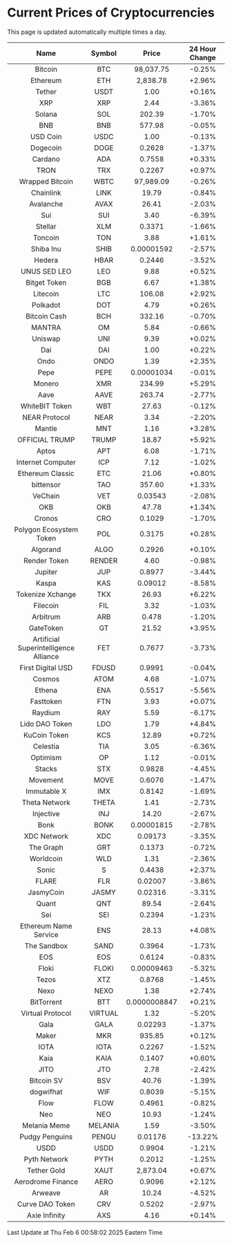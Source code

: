 # Current Prices of Cryptocurrencies
This page is updated automatically multiple times a day.

| Name | Symbol | Price | 24 Hour Change |
| :---: |:---:| :---: | :---: |
| Bitcoin | BTC | 98,037.75 | -0.25% |
| Ethereum | ETH | 2,838.78 | +2.96% |
| Tether | USDT | 1.00 | +0.16% |
| XRP | XRP | 2.44 | -3.36% |
| Solana | SOL | 202.39 | -1.70% |
| BNB | BNB | 577.98 | -0.05% |
| USD Coin | USDC | 1.00 | -0.13% |
| Dogecoin | DOGE | 0.2628 | -1.37% |
| Cardano | ADA | 0.7558 | +0.33% |
| TRON | TRX | 0.2267 | +0.97% |
| Wrapped Bitcoin | WBTC | 97,989.09 | -0.26% |
| Chainlink | LINK | 19.79 | -0.84% |
| Avalanche | AVAX | 26.41 | -2.03% |
| Sui | SUI | 3.40 | -6.39% |
| Stellar | XLM | 0.3371 | -1.66% |
| Toncoin | TON | 3.88 | +1.61% |
| Shiba Inu | SHIB | 0.00001592 | -2.57% |
| Hedera | HBAR | 0.2446 | -3.52% |
| UNUS SED LEO | LEO | 9.88 | +0.52% |
| Bitget Token | BGB | 6.67 | +1.38% |
| Litecoin | LTC | 106.08 | +2.92% |
| Polkadot | DOT | 4.79 | +0.26% |
| Bitcoin Cash | BCH | 332.16 | -0.70% |
| MANTRA | OM | 5.84 | -0.66% |
| Uniswap | UNI | 9.39 | +0.02% |
| Dai | DAI | 1.00 | +0.22% |
| Ondo | ONDO | 1.39 | +2.35% |
| Pepe | PEPE | 0.00001034 | -0.01% |
| Monero | XMR | 234.99 | +5.29% |
| Aave | AAVE | 263.74 | -2.77% |
| WhiteBIT Token | WBT | 27.63 | -0.12% |
| NEAR Protocol | NEAR | 3.34 | -2.20% |
| Mantle | MNT | 1.16 | +3.28% |
| OFFICIAL TRUMP | TRUMP | 18.87 | +5.92% |
| Aptos | APT | 6.08 | -1.71% |
| Internet Computer | ICP | 7.12 | -1.02% |
| Ethereum Classic | ETC | 21.06 | +0.80% |
| bittensor | TAO | 357.60 | +1.33% |
| VeChain | VET | 0.03543 | -2.08% |
| OKB | OKB | 47.78 | +1.34% |
| Cronos | CRO | 0.1029 | -1.70% |
| Polygon Ecosystem Token | POL | 0.3175 | +0.28% |
| Algorand | ALGO | 0.2926 | +0.10% |
| Render Token | RENDER | 4.60 | -0.98% |
| Jupiter | JUP | 0.8977 | -3.44% |
| Kaspa | KAS | 0.09012 | -8.58% |
| Tokenize Xchange | TKX | 26.93 | +6.22% |
| Filecoin | FIL | 3.32 | -1.03% |
| Arbitrum | ARB | 0.478 | -1.20% |
| GateToken | GT | 21.52 | +3.95% |
| Artificial Superintelligence Alliance | FET | 0.7677 | -3.73% |
| First Digital USD | FDUSD | 0.9991 | -0.04% |
| Cosmos | ATOM | 4.68 | -1.07% |
| Ethena | ENA | 0.5517 | -5.56% |
| Fasttoken | FTN | 3.93 | +0.07% |
| Raydium | RAY | 5.59 | -6.17% |
| Lido DAO Token | LDO | 1.79 | +4.84% |
| KuCoin Token | KCS | 12.89 | +0.72% |
| Celestia | TIA | 3.05 | -6.36% |
| Optimism | OP | 1.12 | -0.01% |
| Stacks | STX | 0.9828 | -4.45% |
| Movement | MOVE | 0.6076 | -1.47% |
| Immutable X | IMX | 0.8142 | -1.69% |
| Theta Network | THETA | 1.41 | -2.73% |
| Injective | INJ | 14.20 | -2.67% |
| Bonk | BONK | 0.00001815 | -2.78% |
| XDC Network | XDC | 0.09173 | -3.35% |
| The Graph | GRT | 0.1373 | -0.72% |
| Worldcoin | WLD | 1.31 | -2.36% |
| Sonic | S | 0.4438 | +2.37% |
| FLARE | FLR | 0.02007 | -3.86% |
| JasmyCoin | JASMY | 0.02316 | -3.31% |
| Quant | QNT | 89.54 | -2.64% |
| Sei | SEI | 0.2394 | -1.23% |
| Ethereum Name Service | ENS | 28.13 | +4.08% |
| The Sandbox | SAND | 0.3964 | -1.73% |
| EOS | EOS | 0.6124 | -0.83% |
| Floki | FLOKI | 0.00009463 | -5.32% |
| Tezos | XTZ | 0.8768 | -1.45% |
| Nexo | NEXO | 1.38 | +2.74% |
| BitTorrent | BTT | 0.0000008847 | +0.21% |
| Virtual Protocol | VIRTUAL | 1.32 | -5.20% |
| Gala | GALA | 0.02293 | -1.37% |
| Maker | MKR | 935.85 | +0.12% |
| IOTA | IOTA | 0.2267 | -1.52% |
| Kaia | KAIA | 0.1407 | +0.60% |
| JITO | JTO | 2.78 | -2.42% |
| Bitcoin SV | BSV | 40.76 | -1.39% |
| dogwifhat | WIF | 0.8039 | -5.15% |
| Flow | FLOW | 0.4961 | -0.82% |
| Neo | NEO | 10.93 | -1.24% |
| Melania Meme | MELANIA | 1.59 | -3.50% |
| Pudgy Penguins | PENGU | 0.01176 | -13.22% |
| USDD | USDD | 0.9904 | -1.21% |
| Pyth Network | PYTH | 0.2012 | -1.25% |
| Tether Gold | XAUT | 2,873.04 | +0.67% |
| Aerodrome Finance | AERO | 0.9096 | +2.12% |
| Arweave | AR | 10.24 | -4.52% |
| Curve DAO Token | CRV | 0.5202 | -2.97% |
| Axie Infinity | AXS | 4.16 | +0.14% |

Last Update at Thu Feb  6 00:58:02 2025 Eastern Time